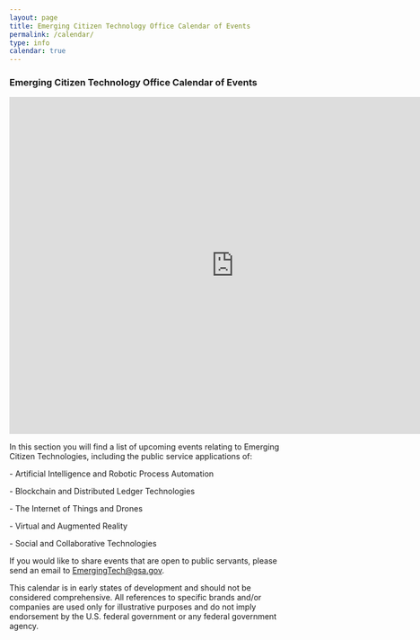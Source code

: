 ```yaml
---
layout: page
title: Emerging Citizen Technology Office Calendar of Events
permalink: /calendar/
type: info
calendar: true
---
```


<div class="span3">
	
<div id="upcoming"></div><!--/span-->
</div>
<div class="span9">
	<h3>Emerging Citizen Technology Office Calendar of Events </h3>
	<iframe src="https://calendar.google.com/calendar/embed?src=gsa.gov_1n582gaddo0pl8breava01fbqk%40group.calendar.google.com&ctz=America/New_York" style="border: 0" width="800" height="600" frameborder="0" scrolling="no"></iframe>
</div><!--/span-->

<p>In this section you will find a list of upcoming events relating to Emerging Citizen Technologies, including the public service applications of:
<p> - Artificial Intelligence and Robotic Process Automation
<p> - Blockchain and Distributed Ledger Technologies
<p> - The Internet of Things and Drones
<p> - Virtual and Augmented Reality
<p> - Social and Collaborative Technologies

If you would like to share events that are open to public servants, please send an email to EmergingTech@gsa.gov.</p>

<p> This calendar is in early states of development and should not be considered comprehensive. All references to specific brands and/or companies are used only for illustrative purposes and do not imply endorsement by the U.S. federal government or any federal government agency. </p>
